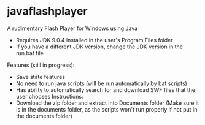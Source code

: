 # javaflashplayer
A rudimentary Flash Player for Windows using Java

- Requires JDK 9.0.4 installed in the user's Program Files folder
- If you have a different JDK version, change the JDK version in the run.bat file

Features (still in progress):
- Save state features
- No need to run java scripts (will be run automatically by bat scripts)
- Has ability to automatically search for and download SWF files that the user chooses
Instructions:
- Download the zip folder and extract into Documents folder (Make sure it is in the documents folder, as the scripts won't run properly if not put in the documents folder)
      

